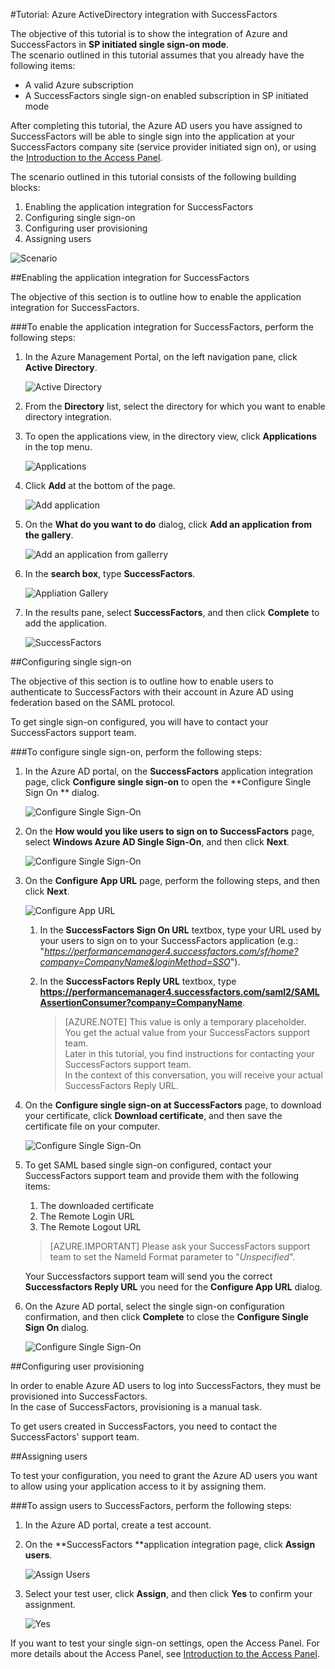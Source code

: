 <properties 
    pageTitle="Tutorial: Azure ActiveDirectory integration with SuccessFactors | Windows Azure"
    description="Learn how to use SuccessFactors with Azure Active Directory to enable single sign-on, automated provisioning, and more!" 
    services="active-directory" 
    authors="markusvi"  
    documentationCenter="na" 
    manager="stevenpo"/>
<tags
	ms.service="active-directory"
	ms.date="10/22/2015"
	wacn.date=""/>

#Tutorial: Azure ActiveDirectory integration with SuccessFactors
  
The objective of this tutorial is to show the integration of Azure and SuccessFactors in **SP initiated single sign-on mode**.  
The scenario outlined in this tutorial assumes that you already have the following items:

-   A valid Azure subscription
-   A SuccessFactors single sign-on enabled subscription in SP initiated mode
  
After completing this tutorial, the Azure AD users you have assigned to SuccessFactors will be able to single sign into the application at your SuccessFactors company site (service provider initiated sign on), or using the [Introduction to the Access Panel](/documentation/articles/active-directory-saas-access-panel-introduction).
  
The scenario outlined in this tutorial consists of the following building blocks:

1.  Enabling the application integration for SuccessFactors
2.  Configuring single sign-on
3.  Configuring user provisioning
4.  Assigning users

![Scenario](./media/active-directory-saas-successfactors-tutorial/IC791135.png "Scenario")

##Enabling the application integration for SuccessFactors
  
The objective of this section is to outline how to enable the application integration for SuccessFactors.

###To enable the application integration for SuccessFactors, perform the following steps:

1.  In the Azure Management Portal, on the left navigation pane, click **Active Directory**.

    ![Active Directory](./media/active-directory-saas-successfactors-tutorial/IC700993.png "Active Directory")

2.  From the **Directory** list, select the directory for which you want to enable directory integration.

3.  To open the applications view, in the directory view, click **Applications** in the top menu.

    ![Applications](./media/active-directory-saas-successfactors-tutorial/IC700994.png "Applications")

4.  Click **Add** at the bottom of the page.

    ![Add application](./media/active-directory-saas-successfactors-tutorial/IC749321.png "Add application")

5.  On the **What do you want to do** dialog, click **Add an application from the gallery**.

    ![Add an application from gallerry](./media/active-directory-saas-successfactors-tutorial/IC749322.png "Add an application from gallerry")

6.  In the **search box**, type **SuccessFactors**.

    ![Appliation Gallery](./media/active-directory-saas-successfactors-tutorial/IC791136.png "Appliation Gallery")

7.  In the results pane, select **SuccessFactors**, and then click **Complete** to add the application.

    ![SuccessFactors](./media/active-directory-saas-successfactors-tutorial/IC791137.png "SuccessFactors")

##Configuring single sign-on
  
The objective of this section is to outline how to enable users to authenticate to SuccessFactors with their account in Azure AD using federation based on the SAML protocol.
  
To get single sign-on configured, you will have to contact your SuccessFactors support team.

###To configure single sign-on, perform the following steps:

1.  In the Azure AD portal, on the **SuccessFactors** application integration page, click **Configure single sign-on** to open the **Configure Single Sign On ** dialog.

    ![Configure Single Sign-On](./media/active-directory-saas-successfactors-tutorial/IC791138.png "Configure Single Sign-On")

2.  On the **How would you like users to sign on to SuccessFactors** page, select **Windows Azure AD Single Sign-On**, and then click **Next**.

    ![Configure Single Sign-On](./media/active-directory-saas-successfactors-tutorial/IC791139.png "Configure Single Sign-On")

3.  On the **Configure App URL** page, perform the following steps, and then click **Next**.

    ![Configure App URL](./media/active-directory-saas-successfactors-tutorial/IC791140.png "Configure App URL")

    1.  In the **SuccessFactors Sign On URL** textbox, type your URL used by your users to sign on to your SuccessFactors application (e.g.: "*https://performancemanager4.successfactors.com/sf/home?company=CompanyName&loginMethod=SSO*").
    2.  In the **SuccessFactors Reply URL** textbox, type **https://performancemanager4.successfactors.com/saml2/SAMLAssertionConsumer?company=CompanyName**.

        >[AZURE.NOTE] This value is only a temporary placeholder.  
        >You get the actual value from your SuccessFactors support team.  
        >Later in this tutorial, you find instructions for contacting your SuccessFactors support team.  
        >In the context of this conversation, you will receive your actual SuccessFactors Reply URL.

4.  On the **Configure single sign-on at SuccessFactors** page, to download your certificate, click **Download certificate**, and then save the certificate file on your computer.

    ![Configure Single Sign-On](./media/active-directory-saas-successfactors-tutorial/IC791141.png "Configure Single Sign-On")

5.  To get SAML based single sign-on configured, contact your SuccessFactors support team and provide them with the following items:

    1.  The downloaded certificate
    2.  The Remote Login URL
    3.  The Remote Logout URL

    >[AZURE.IMPORTANT] Please ask your SuccessFactors support team to set the NameId Format parameter to "*Unspecified*".

    Your Successfactors support team will send you the correct **Successfactors Reply URL** you need for the **Configure App URL** dialog.

6.  On the Azure AD portal, select the single sign-on configuration confirmation, and then click **Complete** to close the **Configure Single Sign On** dialog.

    ![Configure Single Sign-On](./media/active-directory-saas-successfactors-tutorial/IC791142.png "Configure Single Sign-On")

##Configuring user provisioning
  
In order to enable Azure AD users to log into SuccessFactors, they must be provisioned into SuccessFactors.  
In the case of SuccessFactors, provisioning is a manual task.
  
To get users created in SuccessFactors, you need to contact the SuccessFactors' support team.

##Assigning users
  
To test your configuration, you need to grant the Azure AD users you want to allow using your application access to it by assigning them.

###To assign users to SuccessFactors, perform the following steps:

1.  In the Azure AD portal, create a test account.

2.  On the **SuccessFactors **application integration page, click **Assign users**.

    ![Assign Users](./media/active-directory-saas-successfactors-tutorial/IC791143.png "Assign Users")

3.  Select your test user, click **Assign**, and then click **Yes** to confirm your assignment.

    ![Yes](./media/active-directory-saas-successfactors-tutorial/IC767830.png "Yes")
  
If you want to test your single sign-on settings, open the Access Panel. For more details about the Access Panel, see [Introduction to the Access Panel](/documentation/articles/active-directory-saas-access-panel-introduction).